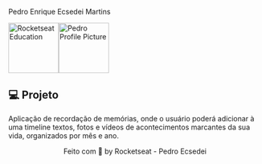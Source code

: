 
Pedro Enrique Ecsedei Martins

<div style="display: flex;">
    <img alt="Rocketseat Education" src="https://avatars.githubusercontent.com/u/69590972?s=200&v=4" width="100px" />
    <img alt="Pedro Profile Picture" src="https://avatars.githubusercontent.com/u/96201154?v=4" width="100px" />
</div>

## 💻 Projeto

Aplicação de recordação de memórias, onde o usuário poderá adicionar à uma timeline textos, fotos e vídeos de acontecimentos marcantes da sua vida, organizados por mês e ano.

<p align="center">
  Feito com 💜 by Rocketseat - Pedro Ecsedei
</p>

<!--START_SECTION:footer-->

<br />
<br />
